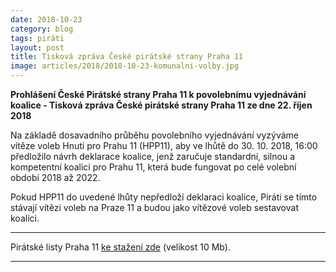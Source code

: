 ```yaml
---
date: 2018-10-23
category: blog
tags: piráti
layout: post
title: Tisková zpráva České pirátské strany Praha 11
image: articles/2018/2018-10-23-komunalni-volby.jpg
---
```


**Prohlášení České Pirátské strany Praha 11 k povolebnímu vyjednávání koalice - Tisková zpráva České pirátské strany Praha 11 ze dne 22. říjen 2018**

Na základě dosavadního průběhu povolebního vyjednávání vyzýváme vítěze voleb Hnutí pro Prahu 11 (HPP11), aby ve lhůtě do 30. 10. 2018, 16:00 předložilo návrh deklarace koalice, jenž zaručuje standardní, silnou a kompetentní koalici pro Prahu 11, která bude fungovat po celé volební období 2018 až 2022.

Pokud HPP11 do uvedené lhůty nepředloží deklaraci koalice, Piráti se tímto stávají vítězi voleb na Praze 11 a budou jako vítězové voleb sestavovat koalici.

---

Pirátské listy Praha 11 [ke stažení zde](/assets/pdf/2018-07-10-praha-11.pdf) (velikost 10 Mb).

- - -
